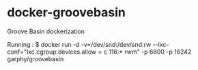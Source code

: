 docker-groovebasin
==================

 Groove Basin dockerization

Running :
$ docker run -d -v=/dev/snd:/dev/snd:rw --lxc-conf="lxc.cgroup.devices.allow = c 116:* rwm" -p 6600 -p 16242 garphy/groovebasin
